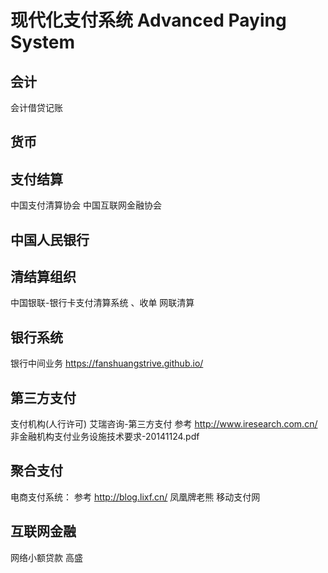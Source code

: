 
# 现代化支付系统 Advanced Paying System

## 会计
会计借贷记账

## 货币

## 支付结算
中国支付清算协会
中国互联网金融协会

## 中国人民银行



## 清结算组织
中国银联-银行卡支付清算系统 、收单
网联清算

## 银行系统
银行中间业务  https://fanshuangstrive.github.io/

## 第三方支付
支付机构(人行许可)
艾瑞咨询-第三方支付 参考 http://www.iresearch.com.cn/
非金融机构支付业务设施技术要求-20141124.pdf

## 聚合支付
电商支付系统： 参考 http://blog.lixf.cn/ 凤凰牌老熊
移动支付网

## 互联网金融
网络小额贷款
高盛

###  






### 
